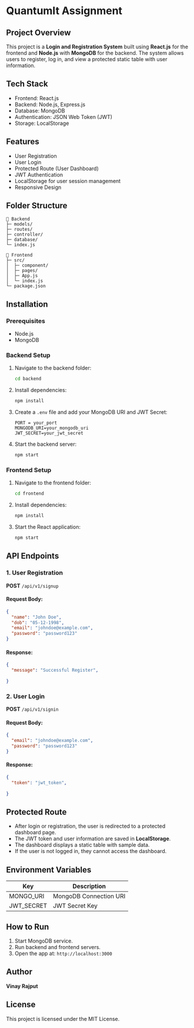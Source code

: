 # QuantumIt Assignment

## Project Overview
This project is a **Login and Registration System** built using **React.js** for the frontend and **Node.js** with **MongoDB** for the backend. The system allows users to register, log in, and view a protected static table with user information.

## Tech Stack
- Frontend: React.js
- Backend: Node.js, Express.js
- Database: MongoDB
- Authentication: JSON Web Token (JWT)
- Storage: LocalStorage

## Features
- User Registration
- User Login
- Protected Route (User Dashboard)
- JWT Authentication
- LocalStorage for user session management
- Responsive Design

## Folder Structure
```
📁 Backend
├─ models/               
├─ routes/     
├─ controller/               
├─ database/           
└─ index.js             

📁 Frontend
├─ src/
│  ├─ component/        
│  ├─ pages/             
│  ├─ App.js             
│  └─ index.js           
└─ package.json          
```

## Installation
### Prerequisites
- Node.js
- MongoDB

### Backend Setup
1. Navigate to the backend folder:
   ```bash
   cd backend
   ```
2. Install dependencies:
   ```bash
   npm install
   ```
3. Create a `.env` file and add your MongoDB URI and JWT Secret:
   ```env
   PORT = your_port
   MONGODB_URI=your_mongodb_uri
   JWT_SECRET=your_jwt_secret
   ```
4. Start the backend server:
   ```bash
   npm start
   ```

### Frontend Setup
1. Navigate to the frontend folder:
   ```bash
   cd frontend
   ```
2. Install dependencies:
   ```bash
   npm install
   ```
3. Start the React application:
   ```bash
   npm start
   ```

## API Endpoints
### 1. User Registration
**POST** `/api/v1/signup`
#### Request Body:
```json
{
  "name": "John Doe",
  "dob": "05-12-1998",
  "email": "johndoe@example.com",
  "password": "password123"
}
```
#### Response:
```json
{
  "message": "Successful Register",
  
}
```

### 2. User Login
**POST** `/api/v1/signin`
#### Request Body:
```json
{
  "email": "johndoe@example.com",
  "password": "password123"
}
```
#### Response:
```json
{
  "token": "jwt_token",
  
}
```

## Protected Route
- After login or registration, the user is redirected to a protected dashboard page.
- The JWT token and user information are saved in **LocalStorage**.
- The dashboard displays a static table with sample data.
- If the user is not logged in, they cannot access the dashboard.

## Environment Variables
| Key         | Description       |
|-------------|------------------|
| MONGO_URI   | MongoDB Connection URI |
| JWT_SECRET  | JWT Secret Key |

## How to Run
1. Start MongoDB service.
2. Run backend and frontend servers.
3. Open the app at: `http://localhost:3000`

## Author
**Vinay Rajput**

## License
This project is licensed under the MIT License.

